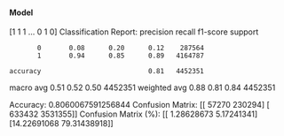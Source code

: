 #### Model
[1 1 1 ... 0 1 0]
Classification Report:
              precision    recall  f1-score   support

           0       0.08      0.20      0.12    287564
           1       0.94      0.85      0.89   4164787

    accuracy                           0.81   4452351
   macro avg       0.51      0.52      0.50   4452351
weighted avg       0.88      0.81      0.84   4452351

Accuracy: 0.8060067591256844
Confusion Matrix:
[[  57270  230294]
 [ 633432 3531355]]
Confusion Matrix (%):
[[ 1.28628673  5.17241341]
 [14.22691068 79.31438918]]

